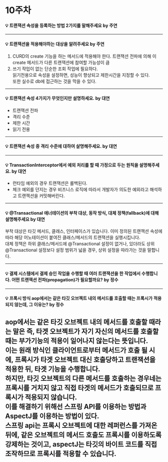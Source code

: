 # 10주차  

#### :bulb: 트랜잭션 속성을 등록하는 방법 2가지를 말해주세요 by 주연

--------

#### :bulb: 트랜잭션을 적용해야하는 대상을 알려주세요 by 주연


1.	CURD의 create 기능을 하는 메서드에 적용해야 한다. 트랜잭션 전파에 의해 이 create 메서드가 다른 트랜잭션에 참여할 가능성이 큼  
2.	쓰기 작업이 없는 단순한 조회 작업에 필요하다.   
읽기전용으로 속성을 설정하면, 성능이 향상되고 제한시간을 지정할 수 있다.  
또한 실수로 db에 접근하는 것을 막을 수 있다.  
--------


#### :bulb: 트랜잭션 속성 4가지가 무엇인지만 설명하세요. by 대연

- 트랜잭션 전파  
- 격리 수준  
- 제한 시간  
- 읽기 전용  

--------

#### :bulb: 트랜잭션 속성 중 격리 수준에 대하여 살명해주세요. by 대연

--------

#### :bulb: TransactionInterceptor에서 예외 처리를 할 때 가정으로 두는 원칙을 설명해주세요. by 대연


- 런타임 예외의 경우 트랜잭션은 롤백된다.  
- 체크 예외를 던지는 경우 비즈니스 로직에 따라서 개발자가 의도한 예외라고 해석하고 트랜잭션을 커밋해버린다.  

--------

#### :bulb: @Transactional 애너테이션의 부착 대상, 동작 방식, 대체 정책(fallback)에 대해 설명해주세요 by 대연

부착 대상은 타깃 메서드, 클래스, 인터페이스가 있습니다. 이미 정의된 트랜잭션 속성에 따라 해당 어노테이션이 붙여진 클래스/메서드의 트랜잭션을 실행시킵니다.  
대체 정책은 하위 클래스/메서드에 @Transactional 설정이 없거나, 있더라도 상위 @Transactional 설정보다 설정 범위가 넓을 경우, 상위 설정을 따라가는 것을 말합니다.  

--------

#### :bulb: 결제 시스템에서 결제 승인 작업을 수행할 때 여러 트랜잭션을 한 작업에서 수행합니다. 어떤 트랜잭션 전파(propagation)가 필요할까요? by 정수

--------

#### :bulb: 프록시 방식 aop에서는 같은 타깃 오브젝트 내의 메서드를 호출할 때는 프록시가 적용되지 않는데, 그 이유는? by 정수


aop에서는 같은 타깃 오브젝트 내의 메서드를 호출할 때라는 말은 즉, 타겟 오브젝트가 자기 자신의 메서드를 호출할 때는 부가기능의 적용이 일어나지 않는다는 뜻입니다.  
이는 원래 방식인 클라이언트로부터 메서드가 호출 될 시에, 프록시가 타겟 오브젝트 대신 호출당하고 트랜잭션을 적용한 뒤, 타겟 기능을 수행합니다.  
하지만, 타깃 오브젝트의 다른 메서드를 호출하는 경우네는 프록시를 거치지 않고 직접 타겟의 메서드가 호출되므로 프록시가 적용되지 않습니다.  
이를 해결하기 위해선 스프링 API를 이용하는 방법과 AspectJ를 이용하는 방법이 있다.  
스프링 api는 프록시 오브젝트에 대한 레퍼런스를 가져온 뒤에, 같은 오브젝트의 메서드 호출도 프록시를 이용하도록 강제하는 것이고, aspectJ는 타깃의 바이트 코드를 직접 조작하므로 프록시를 적용할 수 있습니다.   
--------
